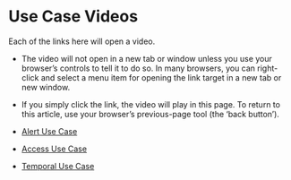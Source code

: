 ﻿[title]: # (Use Case Videos)
[tags]: # (secret server,alert,access,temporal)
[priority]: # (2030)

# Use Case Videos

Each of the links here will open a video.

* The video will not open in a new tab or window unless you use your browser’s controls to tell it to do so. In many browsers, you can right-click and select a menu item for opening the link target in a new tab or new window.
* If you simply click the link, the video will play in this page. To return to this article, use your browser’s previous-page tool (the ‘back button’).

* [Alert Use Case](https://player.vimeo.com/video/209209433?title=0&byline=0&portrait=0&wmode=opaque)

* [Access Use Case](https://player.vimeo.com/video/209209431?title=0&byline=0&portrait=0&wmode=opaque)

* [Temporal Use Case](https://player.vimeo.com/video/209209423?title=0&byline=0&portrait=0&wmode=opaque)
